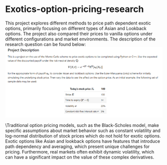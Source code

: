 # Exotics-option-pricing-research
This project explores different methods to price path dependent exotic options, primarily focusing on different types of Asian and Lookback options. The project also compared their prices to vanilla options under different configurations and market environments. 
The description of the research question can be found below: 
![Test Image 1](des.PNG)

\Traditional option pricing models, such as the Black-Scholes model, make specific assumptions about market behavior such as constant volatility and log-normal distribution of stock prices which do not hold for exotic options. Exotic options like Asian and lookback options have features that introduce path dependency and averaging, which present unique challenges for pricing. Furthermore, real markets often exhibit dynamic volatility, which can have a significant impact on the value of these complex derivatives. 
